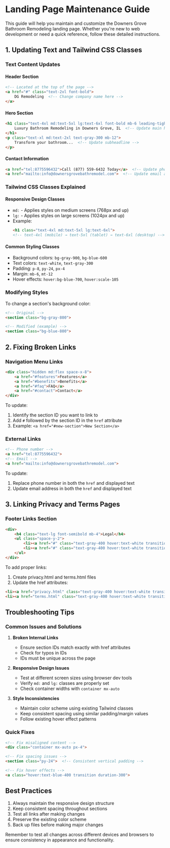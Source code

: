 # Landing Page Maintenance Guide

This guide will help you maintain and customize the Downers Grove Bathroom Remodeling landing page. Whether you're new to web development or need a quick reference, follow these detailed instructions.

## 1. Updating Text and Tailwind CSS Classes

### Text Content Updates

#### Header Section
```html
<!-- Located at the top of the page -->
<a href="#" class="text-2xl font-bold">
    DG Remodeling  <!-- Change company name here -->
</a>
```

#### Hero Section
```html
<h1 class="text-4xl md:text-5xl lg:text-6xl font-bold mb-6 leading-tight">
    Luxury Bathroom Remodeling in Downers Grove, IL  <!-- Update main headline -->
</h1>
<p class="text-xl md:text-2xl text-gray-300 mb-12">
    Transform your bathroom...  <!-- Update subheadline -->
</p>
```

#### Contact Information
```html
<a href="tel:8775596432">Call (877) 559-6432 Today</a>  <!-- Update phone number -->
<a href="mailto:info@downersgrovebathremodel.com">  <!-- Update email address -->
```

### Tailwind CSS Classes Explained

#### Responsive Design Classes
- `md:` - Applies styles on medium screens (768px and up)
- `lg:` - Applies styles on large screens (1024px and up)
- Example:
  ```html
  <h1 class="text-4xl md:text-5xl lg:text-6xl">
  <!-- text-4xl (mobile) → text-5xl (tablet) → text-6xl (desktop) -->
  ```

#### Common Styling Classes
- Background colors: `bg-gray-900`, `bg-blue-600`
- Text colors: `text-white`, `text-gray-300`
- Padding: `p-8`, `py-24`, `px-4`
- Margin: `mb-6`, `mt-12`
- Hover effects: `hover:bg-blue-700`, `hover:scale-105`

### Modifying Styles
To change a section's background color:
```html
<!-- Original -->
<section class="bg-gray-800">

<!-- Modified (example) -->
<section class="bg-blue-800">
```

## 2. Fixing Broken Links

### Navigation Menu Links
```html
<div class="hidden md:flex space-x-8">
    <a href="#features">Features</a>
    <a href="#benefits">Benefits</a>
    <a href="#faq">FAQ</a>
    <a href="#contact">Contact</a>
</div>
```
To update:
1. Identify the section ID you want to link to
2. Add `#` followed by the section ID in the `href` attribute
3. Example: `<a href="#new-section">New Section</a>`

### External Links
```html
<!-- Phone number -->
<a href="tel:8775596432">
<!-- Email -->
<a href="mailto:info@downersgrovebathremodel.com">
```
To update:
1. Replace phone number in both the `href` and displayed text
2. Update email address in both the `href` and displayed text

## 3. Linking Privacy and Terms Pages

### Footer Links Section
```html
<div>
    <h4 class="text-lg font-semibold mb-4">Legal</h4>
    <ul class="space-y-2">
        <li><a href="#" class="text-gray-400 hover:text-white transition duration-300">Privacy Policy</a></li>
        <li><a href="#" class="text-gray-400 hover:text-white transition duration-300">Terms of Service</a></li>
    </ul>
</div>
```

To add proper links:
1. Create privacy.html and terms.html files
2. Update the href attributes:
```html
<li><a href="privacy.html" class="text-gray-400 hover:text-white transition duration-300">Privacy Policy</a></li>
<li><a href="terms.html" class="text-gray-400 hover:text-white transition duration-300">Terms of Service</a></li>
```

## Troubleshooting Tips

### Common Issues and Solutions

1. **Broken Internal Links**
   - Ensure section IDs match exactly with href attributes
   - Check for typos in IDs
   - IDs must be unique across the page

2. **Responsive Design Issues**
   - Test at different screen sizes using browser dev tools
   - Verify `md:` and `lg:` classes are properly set
   - Check container widths with `container mx-auto`

3. **Style Inconsistencies**
   - Maintain color scheme using existing Tailwind classes
   - Keep consistent spacing using similar padding/margin values
   - Follow existing hover effect patterns

### Quick Fixes

```html
<!-- Fix misaligned content -->
<div class="container mx-auto px-4">

<!-- Fix spacing issues -->
<section class="py-24">  <!-- Consistent vertical padding -->

<!-- Fix hover effects -->
<a class="hover:text-blue-400 transition duration-300">
```

## Best Practices

1. Always maintain the responsive design structure
2. Keep consistent spacing throughout sections
3. Test all links after making changes
4. Preserve the existing color scheme
5. Back up files before making major changes

Remember to test all changes across different devices and browsers to ensure consistency in appearance and functionality.